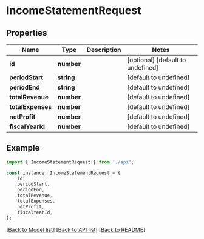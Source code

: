# IncomeStatementRequest


## Properties

Name | Type | Description | Notes
------------ | ------------- | ------------- | -------------
**id** | **number** |  | [optional] [default to undefined]
**periodStart** | **string** |  | [default to undefined]
**periodEnd** | **string** |  | [default to undefined]
**totalRevenue** | **number** |  | [default to undefined]
**totalExpenses** | **number** |  | [default to undefined]
**netProfit** | **number** |  | [default to undefined]
**fiscalYearId** | **number** |  | [default to undefined]

## Example

```typescript
import { IncomeStatementRequest } from './api';

const instance: IncomeStatementRequest = {
    id,
    periodStart,
    periodEnd,
    totalRevenue,
    totalExpenses,
    netProfit,
    fiscalYearId,
};
```

[[Back to Model list]](../README.md#documentation-for-models) [[Back to API list]](../README.md#documentation-for-api-endpoints) [[Back to README]](../README.md)
